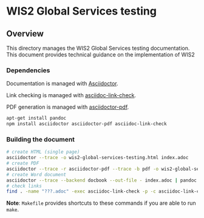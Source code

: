# WIS2 Global Services testing

## Overview

This directory manages the WIS2 Global Services testing documentation.  This document provides
technical guidance on the implementation of WIS2

### Dependencies

Documentation is managed with [Asciidoctor](https://asciidoctor.org).

Link checking is managed with [asciidoc-link-check](https://www.npmjs.com/package/asciidoc-link-check).

PDF generation is managed with [asciidoctor-pdf](https://www.npmjs.com/package/asciidoctor-pdf).

```bash
apt-get install pandoc
npm install asciidoctor asciidoctor-pdf asciidoc-link-check
```

### Building the document

```bash
# create HTML (single page)
asciidoctor --trace -o wis2-global-services-testing.html index.adoc
# create PDF
asciidoctor --trace -r asciidoctor-pdf --trace -b pdf -o wis2-global-services-testing.pdf index.adoc
# create Word document
asciidoctor --trace --backend docbook --out-file - index.adoc | pandoc --from docbook --to docx --output wis2-global-services-testing.docx
# check links
find . -name "???.adoc" -exec asciidoc-link-check -p -c asciidoc-link-check-config.json {} \;
```

**Note**: `Makefile` provides shortcuts to these commands if you are able to run `make`.
